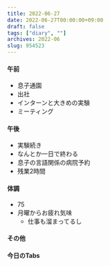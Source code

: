 ```yaml
---
title: 2022-06-27
date: 2022-06-27T00:00:00+09:00
draft: false
tags: ["diary", ""]
archives: 2022-06
slug: 954523
---
```

#### 午前
- 息子通園
- 出社
- インターンと大きめの実験
- ミーティング
#### 午後
- 実験続き
- なんとか一日で終わる
- 息子の言語関係の病院予約
- 残業2時間
#### 体調
- 75
- 月曜からお疲れ気味
  - 仕事も溜まってるし
#### その他
#### 今日のTabs